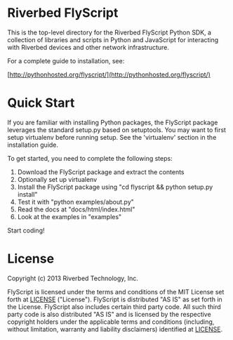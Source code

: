 Riverbed FlyScript
==================

This is the top-level directory for the Riverbed FlyScript Python SDK, a
collection of libraries and scripts in Python and JavaScript for
interacting with Riverbed devices and other network infrastructure.

For a complete guide to installation, see:

  [http://pythonhosted.org/flyscript/](http://pythonhosted.org/flyscript/)

Quick Start
===========

If you are familiar with installing Python packages, the FlyScript
package leverages the standard setup.py based on setuptools.  You may
want to first setup virtualenv before running setup.  See the
'virtualenv' section in the installation guide.

To get started, you need to complete the following steps:

1. Download the FlyScript package and extract the contents
2. Optionally set up virtualenv
3. Install the FlyScript package using "cd flyscript && python setup.py install"
4. Test it with "python examples/about.py"
5. Read the docs at "docs/html/index.html"
6. Look at the examples in "examples"

Start coding!  

License
=======

Copyright (c) 2013 Riverbed Technology, Inc.

FlyScript is licensed under the terms and conditions of the MIT
License set forth at
[LICENSE](https://github.com/riverbed/flyscript/blob/master/LICENSE)
("License").  FlyScript is distributed "AS IS" as set forth in
the License.  FlyScript also includes certain third party code.
All such third party code is also distributed "AS IS" and is licensed
by the respective copyright holders under the applicable terms and
conditions (including, without limitation, warranty and liability
disclaimers) identified at
[LICENSE](https://github.com/riverbed/flyscript/blob/master/LICENSE).
